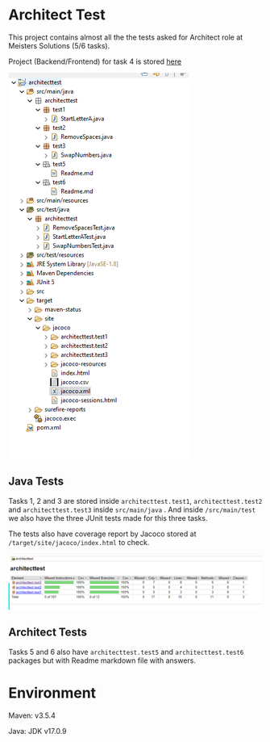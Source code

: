 # Architect Test

This project contains almost all the the tests asked for Architect role at Meisters Solutions (5/6 tasks).

Project (Backend/Frontend) for task 4 is stored [here](https://github.com/ricardoponcio/meinsters-architect-todolist)

![Coverage Status](src/main/resources/Project-files-structure.png)

## Java Tests

Tasks 1, 2 and 3 are stored inside `architecttest.test1`, `architecttest.test2` and `architecttest.test3` inside `src/main/java` . And inside `/src/main/test` we also have the three JUnit tests made for this three tasks.

The tests also have coverage report by Jacoco stored at `/target/site/jacoco/index.html` to check.

![Coverage Status](src/main/resources/Project-test-coverage.png)

## Architect Tests

Tasks 5 and 6 also have `architecttest.test5` and `architecttest.test6` packages but with Readme markdown file with answers.

# Environment

Maven: v3.5.4

Java: JDK v17.0.9
